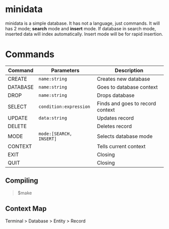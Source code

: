 # minidata

minidata is a simple database. It has not a language, just commands. It will has 2 mode; **search** mode and **insert** mode. If database in search mode, inserted data will index automatically. Insert mode will be for rapid insertion.


# Commands

|Command    |Parameters             |Description                    	|
|-----------|-----------------------|---------------------------------|
|CREATE     |`name:string`          |Creates new database             |
|DATABASE		|`name:string`          |Goes to database context         |
|DROP       |`name:string`					|Drops database                   |
|SELECT			|`condition:expression` |Finds and goes to record context |
|UPDATE			|`data:string`					|Updates record						        |
|DELETE			|								        |Deletes record						        |
|MODE			  |`mode:[SEARCH, INSERT]`|Selects database mode				    |
|CONTEXT		|								        |Tells current context						|
|EXIT			  |								        |Closing							            |
|QUIT			  |								        |Closing							            |

## Compiling

> $make

## Context Map

Terminal > Database > Entity > Record
